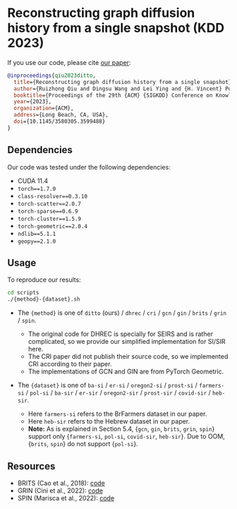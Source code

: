 # Reconstructing graph diffusion history from a single snapshot (KDD 2023)

If you use our code, please cite [our paper](https://doi.org/10.1145/3580305.3599488):

```bibtex
@inproceedings{qiu2023ditto,
  title={Reconstructing graph diffusion history from a single snapshot},
  author={Ruizhong Qiu and Dingsu Wang and Lei Ying and {H. Vincent} Poor and Yifang Zhang and Hanghang Tong},
  booktitle={Proceedings of the 29th {ACM} {SIGKDD} Conference on Knowledge Discovery and Data Mining},
  year={2023},
  organization={ACM},
  address={Long Beach, CA, USA},
  doi={10.1145/3580305.3599488}
}
```

## Dependencies

Our code was tested under the following dependencies:

- CUDA 11.4
- `torch==1.7.0`
- `class-resolver==0.3.10`
- `torch-scatter==2.0.7`
- `torch-sparse==0.6.9`
- `torch-cluster==1.5.9`
- `torch-geometric==2.0.4`
- `ndlib==5.1.1`
- `geopy==2.1.0`

## Usage

To reproduce our results:

```sh
cd scripts
./{method}-{dataset}.sh
```

- The `{method}` is one of `ditto` (ours) / `dhrec` / `cri` / `gcn` / `gin` / `brits` / `grin` / `spin`.
  - The original code for DHREC is specially for SEIRS and is rather complicated, so we provide our simplified implementation for SI/SIR here.
  - The CRI paper did not publish their source code, so we implemented CRI according to their paper.
  - The implementations of GCN and GIN are from PyTorch Geometric.

- The `{dataset}` is one of `ba-si` / `er-si` / `oregon2-si` / `prost-si` / `farmers-si` / `pol-si` / `ba-sir` / `er-sir` / `oregon2-sir` / `prost-sir` / `covid-sir` / `heb-sir`.
  - Here `farmers-si` refers to the BrFarmers dataset in our paper.
  - Here `heb-sir` refers to the Hebrew dataset in our paper.
  - **Note:** As is explained in Section 5.4, {`gcn`, `gin`, `brits`, `grin`, `spin`} support only {`farmers-si`, `pol-si`, `covid-sir`, `heb-sir`}. Due to OOM, {`brits`, `spin`} do not support {`pol-si`}.

## Resources

- BRITS \(Cao et al., 2018\): [code](https://github.com/caow13/BRITS)
- GRIN \(Cini et al., 2022\): [code](https://github.com/Graph-Machine-Learning-Group/grin)
- SPIN \(Marisca et al., 2022\): [code](https://github.com/Graph-Machine-Learning-Group/spin)